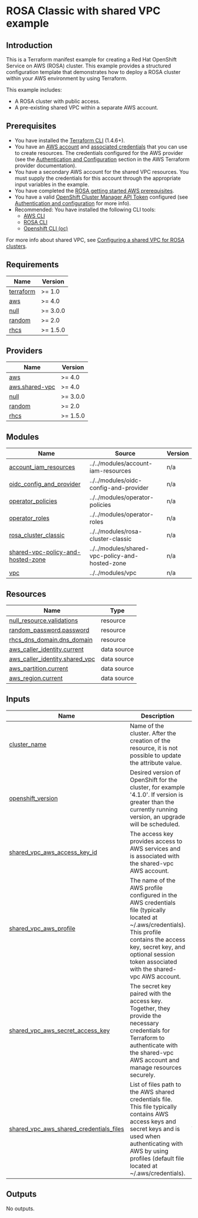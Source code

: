 # ROSA Classic with shared VPC example

## Introduction

This is a Terraform manifest example for creating a Red Hat OpenShift Service on AWS (ROSA) cluster. This example provides a structured configuration template that demonstrates how to deploy a ROSA cluster within your AWS environment by using Terraform.

This example includes:
- A ROSA cluster with public access.
- A pre-existing shared VPC within a separate AWS account.

## Prerequisites

* You have installed the [Terraform CLI](https://developer.hashicorp.com/terraform/tutorials/aws-get-started/install-cli) (1.4.6+).
* You have an [AWS account](https://aws.amazon.com/free/?all-free-tier) and [associated credentials](https://docs.aws.amazon.com/IAM/latest/UserGuide/security-creds.html) that you can use to create resources. The credentials configured for the AWS provider (see the [Authentication and Configuration](https://registry.terraform.io/providers/hashicorp/aws/latest/docs#authentication-and-configuration) section in the AWS Terraform provider documentation).
* You have a secondary AWS account for the shared VPC resources. You must supply the credentials for this account through the appropriate input variables in the example.
* You have completed the [ROSA getting started AWS prerequisites](https://console.redhat.com/openshift/create/rosa/getstarted).
* You have a valid [OpenShift Cluster Manager API Token](https://console.redhat.com/openshift/token) configured (see [Authentication and configuration](https://registry.terraform.io/providers/terraform-redhat/rhcs/latest/docs#authentication-and-configuration) for more info).
* Recommended: You have installed the following CLI tools:
    * [AWS CLI](https://docs.aws.amazon.com/cli/latest/userguide/getting-started-install.html)
    * [ROSA CLI](https://docs.openshift.com/rosa/cli_reference/rosa_cli/rosa-get-started-cli.html)
    * [Openshift CLI (oc)](https://docs.openshift.com/rosa/cli_reference/openshift_cli/getting-started-cli.html)

For more info about shared VPC, see [Configuring a shared VPC for ROSA clusters](https://docs.openshift.com/rosa/rosa_install_access_delete_clusters/rosa-shared-vpc-config.html).

<!-- BEGIN_AUTOMATED_TF_DOCS_BLOCK -->
## Requirements

| Name | Version |
|------|---------|
| <a name="requirement_terraform"></a> [terraform](#requirement\_terraform) | >= 1.0 |
| <a name="requirement_aws"></a> [aws](#requirement\_aws) | >= 4.0 |
| <a name="requirement_null"></a> [null](#requirement\_null) | >= 3.0.0 |
| <a name="requirement_random"></a> [random](#requirement\_random) | >= 2.0 |
| <a name="requirement_rhcs"></a> [rhcs](#requirement\_rhcs) | >= 1.5.0 |

## Providers

| Name | Version |
|------|---------|
| <a name="provider_aws"></a> [aws](#provider\_aws) | >= 4.0 |
| <a name="provider_aws.shared-vpc"></a> [aws.shared-vpc](#provider\_aws.shared-vpc) | >= 4.0 |
| <a name="provider_null"></a> [null](#provider\_null) | >= 3.0.0 |
| <a name="provider_random"></a> [random](#provider\_random) | >= 2.0 |
| <a name="provider_rhcs"></a> [rhcs](#provider\_rhcs) | >= 1.5.0 |

## Modules

| Name | Source | Version |
|------|--------|---------|
| <a name="module_account_iam_resources"></a> [account\_iam\_resources](#module\_account\_iam\_resources) | ../../modules/account-iam-resources | n/a |
| <a name="module_oidc_config_and_provider"></a> [oidc\_config\_and\_provider](#module\_oidc\_config\_and\_provider) | ../../modules/oidc-config-and-provider | n/a |
| <a name="module_operator_policies"></a> [operator\_policies](#module\_operator\_policies) | ../../modules/operator-policies | n/a |
| <a name="module_operator_roles"></a> [operator\_roles](#module\_operator\_roles) | ../../modules/operator-roles | n/a |
| <a name="module_rosa_cluster_classic"></a> [rosa\_cluster\_classic](#module\_rosa\_cluster\_classic) | ../../modules/rosa-cluster-classic | n/a |
| <a name="module_shared-vpc-policy-and-hosted-zone"></a> [shared-vpc-policy-and-hosted-zone](#module\_shared-vpc-policy-and-hosted-zone) | ../../modules/shared-vpc-policy-and-hosted-zone | n/a |
| <a name="module_vpc"></a> [vpc](#module\_vpc) | ../../modules/vpc | n/a |

## Resources

| Name | Type |
|------|------|
| [null_resource.validations](https://registry.terraform.io/providers/hashicorp/null/latest/docs/resources/resource) | resource |
| [random_password.password](https://registry.terraform.io/providers/hashicorp/random/latest/docs/resources/password) | resource |
| [rhcs_dns_domain.dns_domain](https://registry.terraform.io/providers/terraform-redhat/rhcs/latest/docs/resources/dns_domain) | resource |
| [aws_caller_identity.current](https://registry.terraform.io/providers/hashicorp/aws/latest/docs/data-sources/caller_identity) | data source |
| [aws_caller_identity.shared_vpc](https://registry.terraform.io/providers/hashicorp/aws/latest/docs/data-sources/caller_identity) | data source |
| [aws_partition.current](https://registry.terraform.io/providers/hashicorp/aws/latest/docs/data-sources/partition) | data source |
| [aws_region.current](https://registry.terraform.io/providers/hashicorp/aws/latest/docs/data-sources/region) | data source |

## Inputs

| Name | Description | Type | Default | Required |
|------|-------------|------|---------|:--------:|
| <a name="input_cluster_name"></a> [cluster\_name](#input\_cluster\_name) | Name of the cluster. After the creation of the resource, it is not possible to update the attribute value. | `string` | n/a | yes |
| <a name="input_openshift_version"></a> [openshift\_version](#input\_openshift\_version) | Desired version of OpenShift for the cluster, for example '4.1.0'. If version is greater than the currently running version, an upgrade will be scheduled. | `string` | `"4.14.9"` | no |
| <a name="input_shared_vpc_aws_access_key_id"></a> [shared\_vpc\_aws\_access\_key\_id](#input\_shared\_vpc\_aws\_access\_key\_id) | The access key provides access to AWS services and is associated with the shared-vpc AWS account. | `string` | `""` | no |
| <a name="input_shared_vpc_aws_profile"></a> [shared\_vpc\_aws\_profile](#input\_shared\_vpc\_aws\_profile) | The name of the AWS profile configured in the AWS credentials file (typically located at ~/.aws/credentials). This profile contains the access key, secret key, and optional session token associated with the shared-vpc AWS account. | `string` | `""` | no |
| <a name="input_shared_vpc_aws_secret_access_key"></a> [shared\_vpc\_aws\_secret\_access\_key](#input\_shared\_vpc\_aws\_secret\_access\_key) | The secret key paired with the access key. Together, they provide the necessary credentials for Terraform to authenticate with the shared-vpc AWS account and manage resources securely. | `string` | `""` | no |
| <a name="input_shared_vpc_aws_shared_credentials_files"></a> [shared\_vpc\_aws\_shared\_credentials\_files](#input\_shared\_vpc\_aws\_shared\_credentials\_files) | List of files path to the AWS shared credentials file. This file typically contains AWS access keys and secret keys and is used when authenticating with AWS by using profiles (default file located at ~/.aws/credentials). | `list(string)` | `null` | no |

## Outputs

No outputs.
<!-- END_AUTOMATED_TF_DOCS_BLOCK -->

